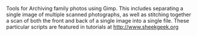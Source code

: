 Tools for Archiving family photos using Gimp. This includes separating a single image of multiple scanned photographs, as well as stitching together a scan of both the front and back of a single image into a single file. These particular scripts are featured in tutorials at http://www.sheekgeek.org
